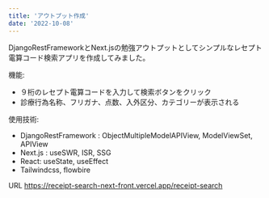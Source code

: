 ```yaml
---
title: 'アウトプット作成'
date: '2022-10-08'
---
```


DjangoRestFrameworkとNext.jsの勉強アウトプットとしてシンプルなレセプト電算コード検索アプリを作成してみました。

機能:

- ９桁のレセプト電算コードを入力して検索ボタンをクリック
- 診療行為名称、フリガナ、点数、入外区分、カテゴリーが表示される

使用技術:

- DjangoRestFramework : ObjectMultipleModelAPIView, ModelViewSet, APIView
- Next.js : useSWR, ISR, SSG
- React: useState, useEffect
- Tailwindcss, flowbire

URL
<https://receipt-search-next-front.vercel.app/receipt-search>